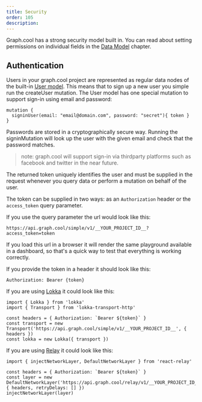 ```yaml
---
title: Security
order: 105
description:
---
```


Graph.cool has a strong security model built in. You can read about setting permissions on individual fields in the [Data Model](data-model.html#Permissions) chapter.

## Authentication

Users in your graph.cool project are represented as regular data nodes of the built-in [User model](data-model.html#User-Model). This means that to sign up a new user you simple run the createUser mutation. The User model has one special mutation to support sign-in using email and password:

```
mutation {
  signinUser(email: "email@domain.com", password: "secret"){ token }
}
```

Passwords are stored in a cryptographically secure way. Running the signinMutation will look up the user with the given email and check that the password matches.

> note: graph.cool will support sign-in via thirdparty platforms such as facebook and twitter in the near future.

The returned token uniquely identifies the user and must be supplied in the request whenever you query data or perform a mutation on behalf of the user.

The token can be supplied in two ways: as an `Authorization` header or the `access_token` query parameter.

If you use the query parameter the url would look like this:

```
https://api.graph.cool/simple/v1/__YOUR_PROJECT_ID__?access_token=token
```

If you load this url in a browser it will render the same playground available in a dashboard, so that's a quick way to test that everything is working correctly.

If you provide the token in a header it should look like this:

```
Authorization: Bearer {token}
```

If you are using [Lokka](https://github.com/kadirahq/lokka) it could look like this:

```
import { Lokka } from 'lokka'
import { Transport } from 'lokka-transport-http'

const headers = { Authorization: `Bearer ${token}` }
const transport = new Transport('https://api.graph.cool/simple/v1/__YOUR_PROJECT_ID__', { headers })
const lokka = new Lokka({ transport })
```

If you are using [Relay](https://facebook.github.io/relay/) it could look like this:

```
import { injectNetworkLayer, DefaultNetworkLayer } from 'react-relay'

const headers = { Authorization: `Bearer ${token}` }
const layer = new DefaultNetworkLayer('https://api.graph.cool/relay/v1/__YOUR_PROJECT_ID__', { headers, retryDelays: [] })
injectNetworkLayer(layer)
```
